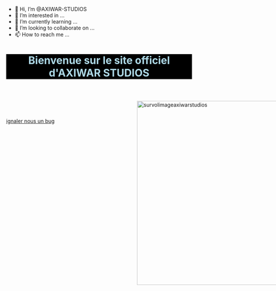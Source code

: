 - 👋 Hi, I’m @AXIWAR-STUDIOS
- 👀 I’m interested in ...
- 🌱 I’m currently learning ...
- 💞️ I’m looking to collaborate on ...
- 📫 How to reach me ...

<!---
AXIWAR-STUDIOS/AXIWAR-STUDIOS is a ✨ special ✨ repository because its `README.md` (this file) appears on your GitHub profile.
You can click the Preview link to take a look at your changes.
--->
<!DOCTYPE html>
<html>
  <meta http-equiv="Content-Type" content="text/html; charset=UTF-8"/>
  <head>
    <title>AXIWAR STUDIOS</title>
    <link rel="icon" type="image/x-icon" href="LOGOAXIWARSTUDIOS2.png" />
    <style>
      form{margin-top:20px;}
      #boutoninscription {
    font-size: 15px;
    height: 20px;
    width: 100px;
    display: block;
    background-color: red;
    margin-left: 1400px;
}
#utilisateur {
  font-size: 15px;
  height: 20px;
  width: 100px;
  display: block;
  margin-left: 1400px;
  margin-top: -505px;
}
#Bug {
  margin-left: 1370px;
  margin-bottom: 1000px;
}
#logoaxiwarstudios {
  height: 500px;
  width: 800px;
  margin-top: 0px;
  margin-left: 355px;
}
#boutonconnexion {
    font-size: 15px;
    height: 20px;
    width: 100px;
    display: block;
    background-color: blue;
    margin-left: 1400px;
    }
    h1 {
      color: lightblue;
      background-color: black;
    }
    </style>
    </head>
    <body>
    <h1><center>Bienvenue sur le site officiel d'AXIWAR STUDIOS<center></h1>
    <input type="button" id="boutoninscription" onclick="inscriptionUtilisateur()" value="s'inscrire"/>
    <input type="button" id="boutonconnexion" onclick="connexionUtilisateur()" value="se connecter"/>
    <img src="AXIWARSTUDIOS3.png" id="logoaxiwarstudios" alt="survolimageaxiwarstudios" title="Logo AXIWAR STUDIOS">
    <input type="button" id="utilisateur" onclick="utilisateurInformation()" value= "utilisateur" />
   <script>
	window.addEventListener('load',false);
  var MotDePasseAdministrateur = "axiwarstudioslabase";
  var NomDutilisateurAdministrateur = "AXIWAR STUDIOS";
  var MDPU;
  var MDPU1;
  var MDPU2;
	window.addEventListener('click',"boutonconnexion",false);
	window.addEventListener('click',"boutoninscription",false);
  window.addEventListener('click',"utilisateur",false);
  window.addEventListener('mouseover',"logoaxiwarstudios",false);
function connexionUtilisateur(){
	var MDPU3 = prompt("veuillez saisir votre nom d'utilisateur :");
	MDPU1 = prompt("veuillez saisir votre mot de passe "); 
  if (MDPU3 === NomDutilisateurAdministrateur && MDPU1 === MotDePasseAdministrateur) {
    alert("BIENVENUE ADMINISTRATEUR "+ MDPU3 + " !");
  }
  else {
      if (MDPU3 === MDPU  && MDPU2 === MDPU1  ) {
      alert("rebonjour " + MDPU3 + " !");
      }
  }
  }
function inscriptionUtilisateur(){
	MDPU = prompt("veuillez saisir un nom d'utilisateur :");
	MDPU1 = prompt("veuillez saisir un mot de passe :");
	MDPU2 = prompt("veuillez confirmer votre mot de passe :")
	if (MDPU1 === MDPU2) {
		alert("BIENVENUE "+ MDPU + " !");
    MotDePasseUtilisateurs.push(MDPU);
    MotDePasseUtilisateurs.push(MDPU2);
	}
	}
  function utilisateurInformation(){
    document.write("Nom d'utilisateur :" + MDPU)
    document.write(" Mot de passe :" + MDPU2)
  }
  function survolimageaxiwarstudios(){
    document.getElementById("logoaxiwarstudios").style.width: "810px";

  }
</script>
</body>
<a id="Bug" href="mailto:Espacewarshelp@gmail.com?subject=Bug">signaler nous un bug</a>
</html>
